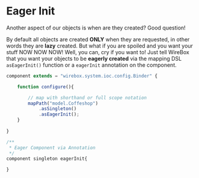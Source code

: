 # Eager Init

Another aspect of our objects is when are they created? Good question! 

By default all objects are created **ONLY** when they are requested, in other words they are **lazy** created. But what if you are spoiled and you want your stuff NOW NOW NOW! Well, you can, cry if you want to! Just tell WireBox that you want your objects to be **eagerly created** via the mapping DSL `asEagerInit()` function or a `eagerInit` annotation on the component.

```javascript
component extends = "wirebox.system.ioc.config.Binder" {

    function configure(){

        // map with shorthand or full scope notation
        mapPath("model.Coffeshop")
            .asSingleton()
            .asEagerInit();
    }
    
}

/**
 * Eager Component via Annotation
 */
component singleton eagerInit{

}
```

